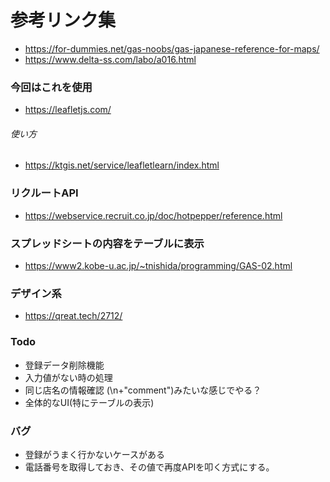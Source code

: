 # 参考リンク集

* https://for-dummies.net/gas-noobs/gas-japanese-reference-for-maps/
* https://www.delta-ss.com/labo/a016.html

### 今回はこれを使用
* https://leafletjs.com/
###### 使い方
* https://ktgis.net/service/leafletlearn/index.html

### リクルートAPI
* https://webservice.recruit.co.jp/doc/hotpepper/reference.html
### スプレッドシートの内容をテーブルに表示
* https://www2.kobe-u.ac.jp/~tnishida/programming/GAS-02.html

### デザイン系 
* https://qreat.tech/2712/

### Todo
* 登録データ削除機能
* 入力値がない時の処理
* 同じ店名の情報確認 (\n+"comment")みたいな感じでやる？
* 全体的なUI(特にテーブルの表示)

### バグ
* 登録がうまく行かないケースがある
* 電話番号を取得しておき、その値で再度APIを叩く方式にする。